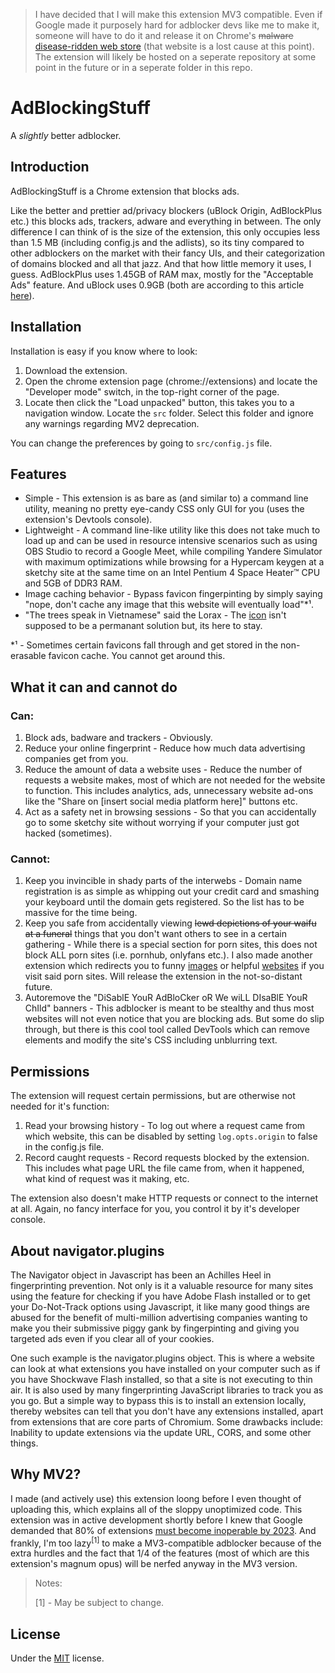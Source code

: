 <!-- > This extension uses MV2 and will not work after January 2023. As such development for this extension has been ceased until proven otherwise. See [this](#why-mv2) for details. -->
> I have decided that I will make this extension MV3 compatible. Even if Google made it purposely hard for adblocker devs like me to make it, someone will have to do it and release it on Chrome's ~~malware~~ [disease-ridden web store](https://www.youtube.com/watch?v=8piNvWJHXLY) (that website is a lost cause at this point). The extension will likely be hosted on a seperate repository at some point in the future or in a seperate folder in this repo.

# AdBlockingStuff

A *slightly* better adblocker.

## Introduction
AdBlockingStuff is a Chrome extension that blocks ads.

Like the better and prettier ad/privacy blockers (uBlock Origin, AdBlockPlus etc.) this blocks ads, trackers, adware and everything in between. The only difference I can think of is the size of the extension, this only occupies less than 1.5 MB (including config.js and the adlists), so its tiny compared to other adblockers on the market with their fancy UIs, and their categorization of domains blocked and all that jazz. And that how little memory it uses, I guess. AdBlockPlus uses 1.45GB of RAM max, mostly for the "Acceptable Ads" feature. And uBlock uses 0.9GB (both are according to this article [here](https://medium.com/@robleathern/do-ad-blockers-use-more-memory-57ac474f7fbc)).

## Installation

<!-- **NOTE**: For reasons I will get to later, its best to install this extension (and any extension of that matter) locally ([how (chrome)](https://developer.chrome.com/docs/extensions/mv3/getstarted/#manifest), [how (firefox)](https://developer.mozilla.org/en-US/docs/Mozilla/Add-ons/WebExtensions/Your_first_WebExtension#installing)).
tl;dr, navigator.plugins will not index locally installed extensions. -->

Installation is easy if you know where to look:

1. Download the extension.
2. Open the chrome extension page (chrome://extensions) and locate the "Developer mode" switch, in the top-right corner of the page.
3. Locate then click the "Load unpacked" button, this takes you to a navigation window. Locate the `src` folder. Select this folder and ignore any warnings regarding MV2 deprecation.

You can change the preferences by going to `src/config.js` file.

## Features

- Simple - This extension is as bare as (and similar to) a command line utility, meaning no pretty eye-candy CSS only GUI for you (uses the extension's Devtools console).
- Lightweight - A command line-like utility like this does not take much to load up and can be used in resource intensive scenarios such as using OBS Studio to record a Google Meet, while compiling Yandere Simulator with maximum optimizations while browsing for a Hypercam keygen at a sketchy site at the same time on an Intel Pentium 4 Space Heater™ CPU and 5GB of DDR3 RAM.
- Image caching behavior - Bypass favicon fingerpinting by simply saying "nope, don't cache any image that this website will eventually load"*¹.
- "The trees speak in Vietnamese" said the Lorax - The [icon](https://encrypted-tbn0.gstatic.com/images?q=tbn:ANd9GcSE91JM1Tpkah40rsSm0YJmQEg7GJMCGImEGQ&usqp=CAU) isn't supposed to be a permanant solution but, its here to stay.

*¹ - Sometimes certain favicons fall through and get stored in the non-erasable favicon cache. You cannot get around this.

## What it can and cannot do

### Can:
1. Block ads, badware and trackers - Obviously.
2. Reduce your online fingerprint - Reduce how much data advertising companies get from you.
3. Reduce the amount of data a website uses - Reduce the number of requests a website makes, most of which are not needed for the website to function. This includes analytics, ads, unnecessary website ad-ons like the "Share on [insert social media platform here]" buttons etc.
4. Act as a safety net in browsing sessions - So that you can accidentally go to some sketchy site without worrying if your computer just got hacked (sometimes).

### Cannot:
1. Keep you invincible in shady parts of the interwebs - Domain name registration is as simple as whipping out your credit card and smashing your keyboard until the domain gets registered. So the list has to be massive for the time being.
2. Keep you safe from accidentally viewing ~~lewd depictions of your waifu at a funeral~~ things that you don't want others to see in a certain gathering - While there is a special section for porn sites, this does not block ALL porn sites (i.e. pornhub, onlyfans etc.). I also made another extension which redirects you to funny [images](https://i.redd.it/qs7uh1ivs4d21.jpg) or helpful [websites](https://reddit.com/r/HentaiFree) if you visit said porn sites. Will release the extension in the not-so-distant future.
3. Autoremove the "DiSablE YouR AdBloCker oR We wiLL DIsaBlE YouR ChIld" banners - This adblocker is meant to be stealthy and thus most websites will not even notice that you are blocking ads. But some do slip through, but there is this cool tool called DevTools which can remove elements and modify the site's CSS including unblurring text.

## Permissions
The extension will request certain permissions, but are otherwise not needed for it's function:
1. Read your browsing history - To log out where a request came from which website, this can be disabled by setting `log.opts.origin` to false in the config.js file.
2. Record caught requests - Record requests blocked by the extension. This includes what page URL the file came from, when it happened, what kind of request was it making, etc.

The extension also doesn't make HTTP requests or connect to the internet at all. Again, no fancy interface for you, you control it by it's developer console.

## About navigator.plugins

The Navigator object in Javascript has been an Achilles Heel in fingerprinting prevention. Not only is it a valuable resource for many sites using the feature for checking if you have Adobe Flash installed or to get your Do-Not-Track options using Javascript, it like many good things are abused for the benefit of multi-million advertising companies wanting to make you their submissive piggy gank by fingerpinting and giving you targeted ads even if you clear all of your cookies.

One such example is the navigator.plugins object. This is where a website can look at what extensions you have installed on your computer such as if you have Shockwave Flash installed, so that a site is not executing to thin air. It is also used by many fingerprinting JavaScript libraries to track you as you go. But a simple way to bypass this is to install an extension locally, thereby websites can tell that you don't have any extensions installed, apart from extensions that are core parts of Chromium. Some drawbacks include: Inability to update extensions via the update URL, CORS, and some other things.

## Why MV2?
I made (and actively use) this extension loong before I even thought of uploading this, which explains all of the sloppy unoptimized code. This extension was in active development shortly before I knew that Google demanded that 80% of extensions [must become inoperable by 2023](https://developer.chrome.com/docs/extensions/mv3/mv2-sunset/). And frankly, I'm too lazy<sup>[1]</sup> to make a MV3-compatible adblocker because of the extra hurdles and the fact that 1/4 of the features (most of which are this extension's magnum opus) will be nerfed anyway in the MV3 version.

> Notes:
>
> \[1\] -  May be subject to change.

## License
Under the [MIT](https://choosealicense.com/licenses/mit/) license.
<!-- With exception for certain entries that are in [the adlist that comes with this extension](src/lists/), those belong to their respective owners. -->